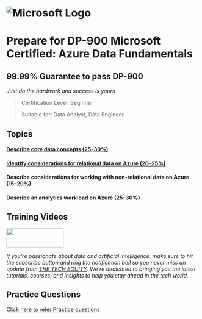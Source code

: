 # ![Microsoft Logo](https://github.com/contact-skr07/dp-900/assets/169388680/bd31727d-6399-47ca-9259-0ef795a4dbb5) 

# Prepare for DP-900 Microsoft Certified: Azure Data Fundamentals

## 99.99% Guarantee to pass DP-900
_Just do the hardwork and success is yours_

> Certification Level: Beginner
>
> Suitable for: Data Analyst, Data Engineer

## Topics

#### [Describe core data concepts (25–30%)](https://github.com/iam-skr/dp-900/blob/main/DP-900%20Azure%20Data%20fundamentals%20-%20Part%201-2.pdf)

#### [Identify considerations for relational data on Azure (20–25%)](https://github.com/iam-skr/dp-900/blob/main/DP-900%20Azure%20Data%20fundamentals%20-%20Part%201-2.pdf)

#### Describe considerations for working with non-relational data on Azure (15–20%)

#### Describe an analytics workload on Azure (25–30%)

## Training Videos

[<img src="https://github.com/contact-skr07/dp-900/assets/169388680/e88d9971-1cef-4e8a-8423-3ad7639cde42" width="150" height="50">](https://www.youtube.com/@THETECHEQUITY)

_If you’re passionate about data and artificial intelligence, make sure to hit the subscribe button and ring the notification bell so you never miss an update from [THE TECH EQUITY](https://www.youtube.com/@THETECHEQUITY). We're dedicated to bringing you the latest tutorials, courses, and insights to help you stay ahead in the tech world._

## Practice Questions

 [Click here to refer Practice questions](https://github.com/contact-skr07/dp-900/blob/368bb93d4228929f4f1779df814b3fa9dd4c79ed/Practice%20Questions/Readme.md)

